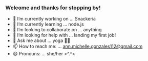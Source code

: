 ### Welcome and thanks for stopping by!

- 🔭 I’m currently working on ... Snackeria
- 🌱 I’m currently learning ... node.js
- 👯 I’m looking to collaborate on ... anything
- 🤔 I’m looking for help with ... landing my first job!
- 💬 Ask me about ... yoga 🧘‍♀️ 
- 📫 How to reach me: ... ann.michelle.gonzales112@gmail.com
- 😄 Pronouns: ... she/her >^.^<

